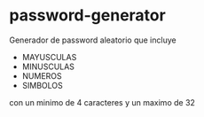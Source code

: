 # password-generator

Generador de password aleatorio que incluye
- MAYUSCULAS
- MINUSCULAS
- NUMEROS
- SIMBOLOS

con un minimo de 4 caracteres y un maximo de 32